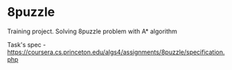 # 8puzzle
Training project. Solving 8puzzle problem with A* algorithm

Task's spec - https://coursera.cs.princeton.edu/algs4/assignments/8puzzle/specification.php
